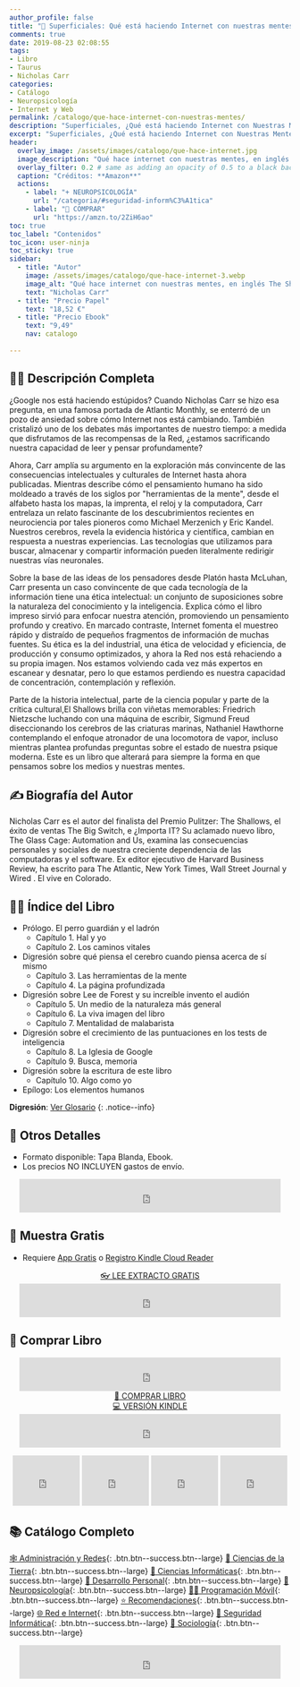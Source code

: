 ```yaml
---
author_profile: false
title: "🧠 Superficiales: Qué está haciendo Internet con nuestras mentes"
comments: true
date: 2019-08-23 02:08:55
tags:
- Libro
- Taurus
- Nicholas Carr
categories:
- Catálogo
- Neuropsicología
- Internet y Web
permalink: /catalogo/que-hace-internet-con-nuestras-mentes/
description: "Superficiales, ¿Qué está haciendo Internet con Nuestras Mentes? The Shallows, recomendado por Barack Obama"
excerpt: "Superficiales, ¿Qué está haciendo Internet con Nuestras Mentes? The Shallows, recomendado por Barack Obama"
header:
  overlay_image: /assets/images/catalogo/que-hace-internet.jpg
  image_description: "Qué hace internet con nuestras mentes, en inglés: The Shallows. Libro recomendado por el presidente Barack Obama"
  overlay_filter: 0.2 # same as adding an opacity of 0.5 to a black background
  caption: "Créditos: **Amazon**"
  actions:
    - label: "+ NEUROPSICOLOGÍA"
      url: "/categoria/#seguridad-inform%C3%A1tica"
    - label: "🛒 COMPRAR"
      url: "https://amzn.to/2ZiH6ao"
toc: true
toc_label: "Contenidos"
toc_icon: user-ninja
toc_sticky: true
sidebar:
  - title: "Autor"
    image: /assets/images/catalogo/que-hace-internet-3.webp
    image_alt: "Qué hace internet con nuestras mentes, en inglés The Shallows. Libro recomendado por el presidente Barack Obama"
    text: "Nicholas Carr"
  - title: "Precio Papel"
    text: "18,52 €"
  - title: "Precio Ebook"
    text: "9,49"
    nav: catalogo
    
---
```



## 🙋‍♀️ Descripción Completa

¿Google nos está haciendo estúpidos? Cuando Nicholas Carr se hizo esa pregunta, en una famosa portada de Atlantic Monthly, se enterró de un pozo de ansiedad sobre cómo Internet nos está cambiando. También cristalizó uno de los debates más importantes de nuestro tiempo: a medida que disfrutamos de las recompensas de la Red, ¿estamos sacrificando nuestra capacidad de leer y pensar profundamente?

Ahora, Carr amplía su argumento en la exploración más convincente de las consecuencias intelectuales y culturales de Internet hasta ahora publicadas. Mientras describe cómo el pensamiento humano ha sido moldeado a través de los siglos por "herramientas de la mente", desde el alfabeto hasta los mapas, la imprenta, el reloj y la computadora, Carr entrelaza un relato fascinante de los descubrimientos recientes en neurociencia por tales pioneros como Michael Merzenich y Eric Kandel. Nuestros cerebros, revela la evidencia histórica y científica, cambian en respuesta a nuestras experiencias. Las tecnologías que utilizamos para buscar, almacenar y compartir información pueden literalmente redirigir nuestras vías neuronales.

Sobre la base de las ideas de los pensadores desde Platón hasta McLuhan, Carr presenta un caso convincente de que cada tecnología de la información tiene una ética intelectual: un conjunto de suposiciones sobre la naturaleza del conocimiento y la inteligencia. Explica cómo el libro impreso sirvió para enfocar nuestra atención, promoviendo un pensamiento profundo y creativo. En marcado contraste, Internet fomenta el muestreo rápido y distraído de pequeños fragmentos de información de muchas fuentes. Su ética es la del industrial, una ética de velocidad y eficiencia, de producción y consumo optimizados, y ahora la Red nos está rehaciendo a su propia imagen. Nos estamos volviendo cada vez más expertos en escanear y desnatar, pero lo que estamos perdiendo es nuestra capacidad de concentración, contemplación y reflexión. 

Parte de la historia intelectual, parte de la ciencia popular y parte de la crítica cultural,El Shallows brilla con viñetas memorables: Friedrich Nietzsche luchando con una máquina de escribir, Sigmund Freud diseccionando los cerebros de las criaturas marinas, Nathaniel Hawthorne contemplando el enfoque atronador de una locomotora de vapor, incluso mientras plantea profundas preguntas sobre el estado de nuestra psique moderna. Este es un libro que alterará para siempre la forma en que pensamos sobre los medios y nuestras mentes.

## ✍ Biografía del Autor

Nicholas Carr es el autor del finalista del Premio Pulitzer: The Shallows, el éxito de ventas The Big Switch, e ¿Importa IT? Su aclamado nuevo libro, The Glass Cage: Automation and Us, examina las consecuencias personales y sociales de nuestra creciente dependencia de las computadoras y el software. Ex editor ejecutivo de Harvard Business Review, ha escrito para The Atlantic, New York Times, Wall Street Journal y Wired . El vive en Colorado.

## 🕵️‍♂️ Índice del Libro

- Prólogo. El perro guardián y el ladrón
    - Capítulo 1. Hal y yo
    - Capítulo 2. Los caminos vitales
- Digresión sobre qué piensa el cerebro cuando piensa acerca de sí mismo
    - Capítulo 3. Las herramientas de la mente
    - Capítulo 4. La página profundizada
- Digresión sobre Lee de Forest y su increíble invento el audión
    - Capítulo 5. Un medio de la naturaleza más general
    - Capítulo 6. La viva imagen del libro
    - Capítulo 7. Mentalidad de malabarista
- Digresión sobre el crecimiento de las puntuaciones en los tests de inteligencia
    - Capítulo 8. La Iglesia de Google
    - Capítulo 9. Busca, memoria
- Digresión sobre la escritura de este libro
    - Capítulo 10. Algo como yo
- Epílogo: Los elementos humanos

**Digresión**: [Ver Glosario](/glosario/digresion)
{: .notice--info}

## 📝 Otros Detalles

- Formato disponible: Tapa Blanda, Ebook.
- Los precios NO INCLUYEN gastos de envío.

<center><iframe src="https://rcm-eu.amazon-adsystem.com/e/cm?o=30&p=48&l=ur1&category=premium&banner=1E7ZEBFW3E0G3W1WXZ82&f=ifr&linkID=36c6741f8667c2eb2286cb8ca0062ecb&t=ciberninjas07-21&tracking_id=ciberninjas07-21" width="468" height="60" scrolling="no" border="0" marginwidth="0" style="border:none;" frameborder="0"></iframe></center>

## 🎁 Muestra Gratis

- Requiere <a href="https://amzn.to/33BY1rO" target="_blank" title="Aplicaciones gratis para cualquier tipo de dispositivo que permiten leer los documentos de Kindle">App Gratis</a> o <a href="https://read.amazon.com">Registro Kindle Cloud Reader</a>

<center><a href="https://leer.amazon.es/?asin=B00634EWG0" target="_blank" class="btn btn--danger btn--large" title="Leer muestra totalmente gratis del libro: Que hace Internet con nuestras mentes">👓 LEE EXTRACTO GRATIS</a></center>

<center><iframe src="https://rcm-eu.amazon-adsystem.com/e/cm?o=30&p=13&l=ur1&category=kindle_unlimited&banner=0PYAB72K9B5NAJAM0H82&f=ifr&linkID=caea859e44b57ca1e1ab932433cdda90&t=ciberninjas07-21&tracking_id=ciberninjas07-21" width="468" height="60" scrolling="no" border="0" marginwidth="0" style="border:none;" frameborder="0"></iframe></center>

## 💖 Comprar Libro

<center><iframe src="https://rcm-eu.amazon-adsystem.com/e/cm?o=30&p=13&l=ur1&category=gift_certificates&banner=0YM2726C1ESR66Q7QG02&f=ifr&linkID=b74ea8b6b0434619f53785a367d3de3d&t=ciberninjas07-21&tracking_id=ciberninjas07-21" width="468" height="60" scrolling="no" border="0" marginwidth="0" style="border:none;" frameborder="0"></iframe></center>

<center><a href="https://amzn.to/2ZiH6ao" target="_blank" class="btn btn--warning btn--large" title="Comprar El Libro Superficiales: ¿Qué está haciendo Internet con nuestras mentes? de Nicholas Carr | Ciberninjas">📓 COMPRAR LIBRO</a></center>

<center><a href="https://amzn.to/2KORsur" target="_blank" class="btn btn--warning btn--large" title="Comprar El Libro Superficiales: ¿Qué está haciendo Internet con nuestras mentes? de Nicholas Carr">💻 VERSIÓN KINDLE</a></center>

<center><iframe src="https://rcm-eu.amazon-adsystem.com/e/cm?o=30&p=13&l=ur1&category=kindlestore&banner=0P95N768FCV2P0732CG2&f=ifr&linkID=75656190f347ab8c55ea09e0b6f57418&t=ciberninjas07-21&tracking_id=ciberninjas07-21" width="468" height="60" scrolling="no" border="0" marginwidth="0" style="border:none;" frameborder="0"></iframe></center>

<p><center><iframe src="https://rcm-eu.amazon-adsystem.com/e/cm?o=30&p=20&l=ur1&category=kindle&banner=0K8KMRM0NM2Y5A191Z02&f=ifr&linkID=211f5ada1acf9b558138a9115015fccc&t=ciberninjas07-21&tracking_id=ciberninjas07-21" width="120" height="90" scrolling="no" border="0" marginwidth="0" style="border:none;" frameborder="0"></iframe> <iframe src="https://rcm-eu.amazon-adsystem.com/e/cm?o=30&p=20&l=ur1&category=kindle&banner=1MY6V4BGBKF24MPVQ382&f=ifr&linkID=bc72cdf8c85667d9cf8d99ac40b234cf&t=ciberninjas07-21&tracking_id=ciberninjas07-21" width="120" height="90" scrolling="no" border="0" marginwidth="0" style="border:none;" frameborder="0"></iframe> <iframe src="https://rcm-eu.amazon-adsystem.com/e/cm?o=30&p=20&l=ur1&category=fire_tablets&banner=09F0X29YE5A28P2Z02G2&f=ifr&linkID=99987810c2d699e6b1a4becf63ee659b&t=ciberninjas07-21&tracking_id=ciberninjas07-21" width="120" height="90" scrolling="no" border="0" marginwidth="0" style="border:none;" frameborder="0"></iframe> <iframe src="https://rcm-eu.amazon-adsystem.com/e/cm?o=30&p=20&l=ur1&category=kindle_oasis&banner=0NJNYNMJ9TB937AZFHG2&f=ifr&linkID=a42c1c2fd452f496c7105f18b28d8c61&t=ciberninjas07-21&tracking_id=ciberninjas07-21" width="120" height="90" scrolling="no" border="0" marginwidth="0" style="border:none;" frameborder="0"></iframe></center></p>

## 📚 Catálogo Completo
[🕸 Administraci&oacute;n y Redes](/categoria/#administración-y-redes "Libros de Redes y Administración"){: .btn.btn--success.btn--large} [🌄 Ciencias de la Tierra](/categoria/#ciencias-de-la-tierra "Libros de Categoría de Ciencias de la Tierra"){: .btn.btn--success.btn--large} [🔬 Ciencias Informáticas](/categoria/#ciencias-informáticas "Libros de Categoría Ciencias Informáticas"){: .btn.btn--success.btn--large} [💪 Desarrollo Personal](/categoria/#desarrollo-personal "Libros de Categoría Desarrollo Personal"){: .btn.btn--success.btn--large} [🧠 Neuropsicolog&iacute;a](/categoria/#neuropsicología "Libros relacionados con la neurociencia y la psicología"){: .btn.btn--success.btn--large} [👨‍💻 Programación Móvil](/categoria/#programación-móvil "Libros de Frameworks de Creación de Aplicaciones Móviles Multiplataforma"){: .btn.btn--success.btn--large} [⭐ Recomendaciones](/categoria/#recomendaciones "Libros recomendados por diferentes personajes famosos de influencia"){: .btn.btn--success.btn--large} [🌐 Red e Internet](/categoria/#red-e-internet "Libros en relación a las Redes e Internet"){: .btn.btn--success.btn--large} [🔐 Seguridad Inform&aacute;tica](/categoria/#seguridad-inform%C3%A1tica "Libros de Categoría Seguridad Informática"){: .btn.btn--success.btn--large} [🤼 Sociología](/categoria/#sociología "Libros de Categoría Sociología"){: .btn.btn--success.btn--large}

<center><iframe src="https://rcm-eu.amazon-adsystem.com/e/cm?o=30&p=13&l=ur1&category=libros&banner=16R3XS8RQ89N3YJR4B02&f=ifr&linkID=56cd664728c9a7de32cbacd0aafc13ca&t=ciberninjas07-21&tracking_id=ciberninjas07-21" width="468" height="60" scrolling="no" border="0" marginwidth="0" style="border:none;" frameborder="0"></iframe></center>